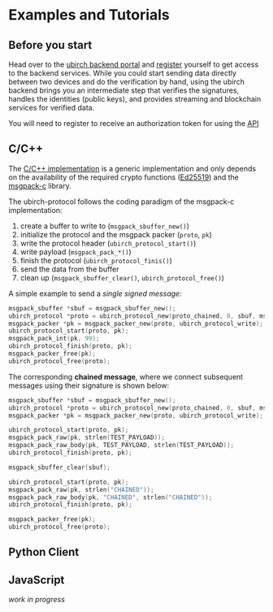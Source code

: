 # Examples and Tutorials

## Before you start

Head over to the [ubirch backend portal](https://ubirch.dev.ubirch.com) and [register](cloud-services#registration) yourself to get access to the
backend services. While you could start sending data directly between two devices and do the verification by hand,
using the ubirch backend brings you an intermediate step that verifies the signatures, handles the identities 
(public keys), and provides streaming and blockchain services for verified data.

You will need to register to receive an authorization token for using the [API](http://developer.ubirch.com/docs/api/swagger-ui.html?url=https://raw.githubusercontent.com/ubirch/ubirchApiDocs/master/swaggerDocs//ubirch/avatar_service/1.0/ubirch_avatar_service_api.json)

## C/C++

The [C/C++ implementation](https://github.com/ubirch/ubirch-protocol) is a generic implementation and only depends on 
the availability of the required crypto functions ([Ed25519](https://ed25519.cr.yp.to/)) and the 
[msgpack-c](https://github.com/msgpack/msgpack-c) library.

The ubirch-protocol follows the coding paradigm of the msgpack-c implementation:

1. create a buffer to write to (`msgpack_sbuffer_new()`)
2. initialize the protocol and the msgpack packer (`proto`, `pk`)
3. write the protocol header (`ubirch_protocol_start()`)
4. write payload (`msgpack_pack_*()`)
5. finish the protocol (`ubirch_protocol_finis()`)
6. send the data from the buffer 
7. clean up (`msgpack_sbuffer_clear()`, `ubirch_protocol_free()`)
 
A simple example to send a _single signed message_:

```C++
msgpack_sbuffer *sbuf = msgpack_sbuffer_new();
ubirch_protocol *proto = ubirch_protocol_new(proto_chained, 0, sbuf, msgpack_sbuffer_write, ed25519_sign, UUID);
msgpack_packer *pk = msgpack_packer_new(proto, ubirch_protocol_write);
ubirch_protocol_start(proto, pk);
msgpack_pack_int(pk, 99);
ubirch_protocol_finish(proto, pk);
msgpack_packer_free(pk);
ubirch_protocol_free(proto); 
``` 

The corresponding __chained message__, where we connect subsequent messages using their signature is shown below:

```C++
msgpack_sbuffer *sbuf = msgpack_sbuffer_new();
ubirch_protocol *proto = ubirch_protocol_new(proto_chained, 0, sbuf, msgpack_sbuffer_write, ed25519_sign, UUID);
msgpack_packer *pk = msgpack_packer_new(proto, ubirch_protocol_write);

ubirch_protocol_start(proto, pk);
msgpack_pack_raw(pk, strlen(TEST_PAYLOAD));
msgpack_pack_raw_body(pk, TEST_PAYLOAD, strlen(TEST_PAYLOAD));
ubirch_protocol_finish(proto, pk);

msgpack_sbuffer_clear(sbuf);

ubirch_protocol_start(proto, pk);
msgpack_pack_raw(pk, strlen("CHAINED"));
msgpack_pack_raw_body(pk, "CHAINED", strlen("CHAINED"));
ubirch_protocol_finish(proto, pk);

msgpack_packer_free(pk);
ubirch_protocol_free(proto); 
```

## Python Client

## JavaScript

*work in progress*